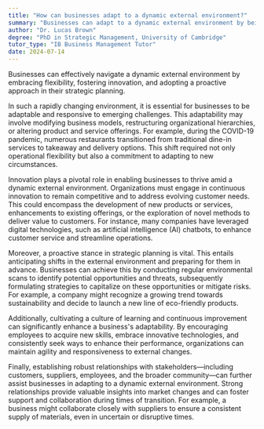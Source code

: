 ```yaml
---
title: "How can businesses adapt to a dynamic external environment?"
summary: "Businesses can adapt to a dynamic external environment by being flexible, innovative, and proactive in their strategic planning."
author: "Dr. Lucas Brown"
degree: "PhD in Strategic Management, University of Cambridge"
tutor_type: "IB Business Management Tutor"
date: 2024-07-14
---
```


Businesses can effectively navigate a dynamic external environment by embracing flexibility, fostering innovation, and adopting a proactive approach in their strategic planning.

In such a rapidly changing environment, it is essential for businesses to be adaptable and responsive to emerging challenges. This adaptability may involve modifying business models, restructuring organizational hierarchies, or altering product and service offerings. For example, during the COVID-19 pandemic, numerous restaurants transitioned from traditional dine-in services to takeaway and delivery options. This shift required not only operational flexibility but also a commitment to adapting to new circumstances.

Innovation plays a pivotal role in enabling businesses to thrive amid a dynamic external environment. Organizations must engage in continuous innovation to remain competitive and to address evolving customer needs. This could encompass the development of new products or services, enhancements to existing offerings, or the exploration of novel methods to deliver value to customers. For instance, many companies have leveraged digital technologies, such as artificial intelligence (AI) chatbots, to enhance customer service and streamline operations.

Moreover, a proactive stance in strategic planning is vital. This entails anticipating shifts in the external environment and preparing for them in advance. Businesses can achieve this by conducting regular environmental scans to identify potential opportunities and threats, subsequently formulating strategies to capitalize on these opportunities or mitigate risks. For example, a company might recognize a growing trend towards sustainability and decide to launch a new line of eco-friendly products.

Additionally, cultivating a culture of learning and continuous improvement can significantly enhance a business's adaptability. By encouraging employees to acquire new skills, embrace innovative technologies, and consistently seek ways to enhance their performance, organizations can maintain agility and responsiveness to external changes.

Finally, establishing robust relationships with stakeholders—including customers, suppliers, employees, and the broader community—can further assist businesses in adapting to a dynamic external environment. Strong relationships provide valuable insights into market changes and can foster support and collaboration during times of transition. For example, a business might collaborate closely with suppliers to ensure a consistent supply of materials, even in uncertain or disruptive times.
    